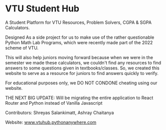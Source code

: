 # VTU Student Hub

A Student Platform for VTU Resources, Problem Solvers, CGPA &amp; SGPA Calculators.

Designed As a side project for us to make use of the rather questionable Python Math Lab Programs, which were recently made part of the 2022 scheme of VTU.

This will also help juniors moving forward because when we were in the semester we made these calculators, we couldn't find any resources to find answers to some questions given in textbooks/classes. So, we created this website to serve as a resource for juniors to find answers quickly to verify.

For educational purposes only, we DO NOT CONDONE cheating using our website.

THE NEXT BIG UPDATE: Will be migrating the entire application to React Router and Python instead of Vanilla Javascript

Contributors: Shreyas Salankimatt, Ashray Chaitanya

Website: www.vtuhub.pythonanywhere.com

